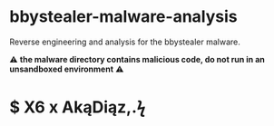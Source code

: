 # bbystealer-malware-analysis 
Reverse engineering and analysis for the bbystealer malware.

:warning:
**the malware directory contains malicious code, do not run in an unsandboxed environment**
:warning:

# $ X6 x AkąDiąz,.ϟ
